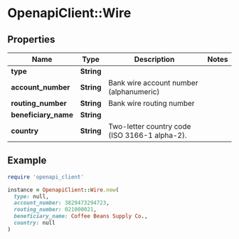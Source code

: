 # OpenapiClient::Wire

## Properties

| Name | Type | Description | Notes |
| ---- | ---- | ----------- | ----- |
| **type** | **String** |  |  |
| **account_number** | **String** | Bank wire account number (alphanumeric) |  |
| **routing_number** | **String** | Bank wire routing number |  |
| **beneficiary_name** | **String** |  |  |
| **country** | **String** | Two-letter country code (ISO 3166-1 alpha-2). |  |

## Example

```ruby
require 'openapi_client'

instance = OpenapiClient::Wire.new(
  type: null,
  account_number: 3829473294723,
  routing_number: 021000021,
  beneficiary_name: Coffee Beans Supply Co.,
  country: null
)
```

